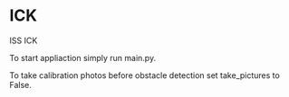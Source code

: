 # ICK
ISS ICK

To start appliaction simply run main.py.

To take calibration photos before obstacle detection set take_pictures to False.

